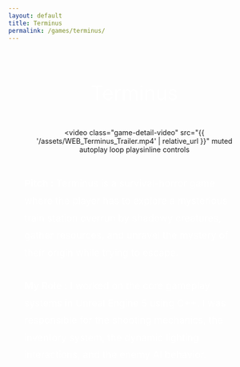```yaml
---
layout: default
title: Terminus
permalink: /games/terminus/
---
```


<style>
  .game-detail-container {
    display: flex;
    flex-direction: column;
    align-items: center;
    padding: 4rem 2rem;
    max-width: 960px;
    margin: 0 auto;
    text-align: center;
  }

  .game-detail-title {
    font-size: 2.5rem;
    color: #ffffff;
    margin-bottom: 2rem;
  }

  .game-detail-video {
    width: 100%;
    max-width: 100%;
    aspect-ratio: 16 / 9;
    border-radius: 16px;
    box-shadow: 0 4px 12px rgba(0,0,0,0.5);
    margin-bottom: 2rem;
  }

  .game-description, .role-description {
    color: #ffffff;
    font-size: 1.2rem;
    line-height: 1.8;
    margin-bottom: 2rem;
    text-align: left;
  }

  @media (max-width: 768px) {
    .game-detail-container {
      padding: 2rem 1rem;
    }

    .game-detail-title {
      font-size: 2rem;
    }

    .game-description, .role-description {
      font-size: 1rem;
      text-align: left;
    }
  }
</style>

<div class="game-detail-container">

  <div class="game-detail-title">Terminus</div>

  <video
    class="game-detail-video"
    src="{{ '/assets/WEB_Terminus_Trailer.mp4' | relative_url }}"
    muted
    autoplay
    loop
    playsinline
    controls
  ></video>

  <div class="game-description">
    <strong>Pitch :</strong> Terminus is a survival-horror game where the player has to explore a mysterious train station overrun by shadowy creatures, gather resources, and unravel the mystery of their origin while trying to escape.
  </div>

  <div class="role-description">
    <strong>My Role :</strong> I worked on the core gameplay systems in Unreal Engine 5 using C++. I was responsible for the shooting mechanics, the inventory system, the dynamic lighting interactions, and the enemy AI behavior.
  </div>

</div>
